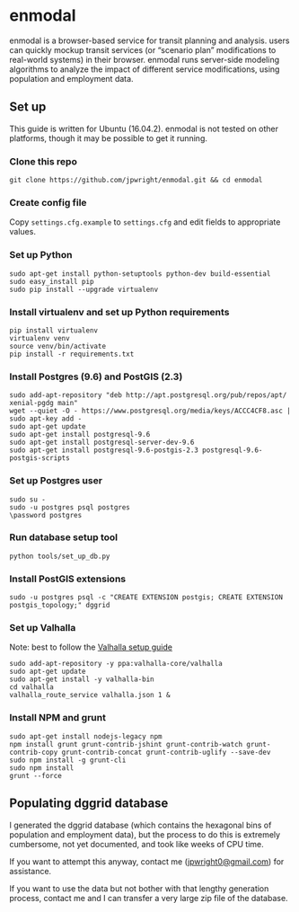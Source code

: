 # enmodal

enmodal is a browser-based service for transit planning and analysis. users can quickly mockup transit services (or “scenario plan” modifications to real-world systems) in their browser. enmodal runs server-side modeling algorithms to analyze the impact of different service modifications, using population and employment data.

## Set up

This guide is written for Ubuntu (16.04.2). enmodal is not tested on other platforms, though it may be possible to get it running.

### Clone this repo

    git clone https://github.com/jpwright/enmodal.git && cd enmodal

### Create config file

Copy `settings.cfg.example` to `settings.cfg` and edit fields to appropriate values.
    
### Set up Python

    sudo apt-get install python-setuptools python-dev build-essential
    sudo easy_install pip
    sudo pip install --upgrade virtualenv
    
### Install virtualenv and set up Python requirements

    pip install virtualenv
    virtualenv venv
    source venv/bin/activate
    pip install -r requirements.txt

### Install Postgres (9.6) and PostGIS (2.3)

    sudo add-apt-repository "deb http://apt.postgresql.org/pub/repos/apt/ xenial-pgdg main"
    wget --quiet -O - https://www.postgresql.org/media/keys/ACCC4CF8.asc | sudo apt-key add -
    sudo apt-get update
    sudo apt-get install postgresql-9.6
    sudo apt-get install postgresql-server-dev-9.6
    sudo apt-get install postgresql-9.6-postgis-2.3 postgresql-9.6-postgis-scripts

### Set up Postgres user

    sudo su -
    sudo -u postgres psql postgres
    \password postgres

### Run database setup tool

    python tools/set_up_db.py

### Install PostGIS extensions

    sudo -u postgres psql -c "CREATE EXTENSION postgis; CREATE EXTENSION postgis_topology;" dggrid

### Set up Valhalla

Note: best to follow the [Valhalla setup guide](https://github.com/valhalla/valhalla/)

    sudo add-apt-repository -y ppa:valhalla-core/valhalla
    sudo apt-get update
    sudo apt-get install -y valhalla-bin
    cd valhalla
    valhalla_route_service valhalla.json 1 &
    
### Install NPM and grunt

    sudo apt-get install nodejs-legacy npm
    npm install grunt grunt-contrib-jshint grunt-contrib-watch grunt-contrib-copy grunt-contrib-concat grunt-contrib-uglify --save-dev
    sudo npm install -g grunt-cli
    sudo npm install
    grunt --force
    
## Populating dggrid database

I generated the dggrid database (which contains the hexagonal bins of population and employment data), but the process to do this is extremely cumbersome, not yet documented, and took like weeks of CPU time.

If you want to attempt this anyway, contact me (<jpwright0@gmail.com>) for assistance.

If you want to use the data but not bother with that lengthy generation process, contact me and I can transfer a very large zip file of the database.
